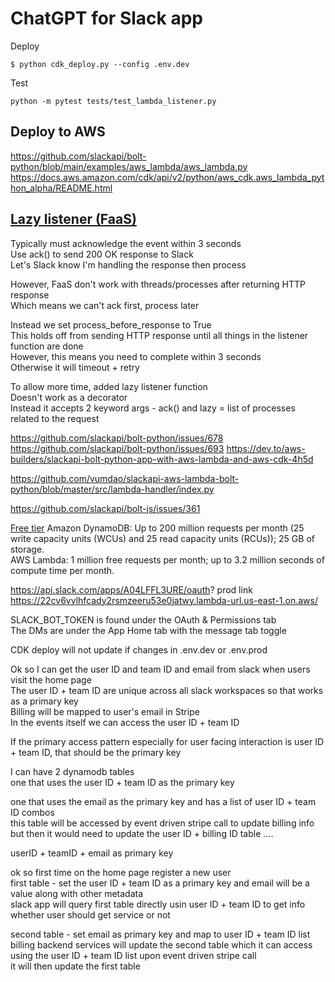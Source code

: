# ChatGPT for Slack app

Deploy
```
$ python cdk_deploy.py --config .env.dev
```

Test
```
python -m pytest tests/test_lambda_listener.py
```


## Deploy to AWS
https://github.com/slackapi/bolt-python/blob/main/examples/aws_lambda/aws_lambda.py
https://docs.aws.amazon.com/cdk/api/v2/python/aws_cdk.aws_lambda_python_alpha/README.html   

## [Lazy listener (FaaS)](https://slack.dev/bolt-python/concepts#lazy-listeners)
Typically must acknowledge the event within 3 seconds    
Use ack() to send 200 OK response to Slack   
Let's Slack know I'm handling the response then process 

However, FaaS don't work with threads/processes after returning HTTP response   
Which means we can't ack first, process later    

Instead we set process_before_response to True   
This holds off from sending HTTP response until all things in the listener function are done   
However, this means you need to complete within 3 seconds    
Otherwise it will timeout + retry    

To allow more time, added lazy listener function    
Doesn't work as a decorator    
Instead it accepts 2 keyword args - ack() and lazy = list of processes related to the request 

https://github.com/slackapi/bolt-python/issues/678
https://github.com/slackapi/bolt-python/issues/693
https://dev.to/aws-builders/slackapi-bolt-python-app-with-aws-lambda-and-aws-cdk-4h5d

https://github.com/vumdao/slackapi-aws-lambda-bolt-python/blob/master/src/lambda-handler/index.py

https://github.com/slackapi/bolt-js/issues/361

[Free tier](https://docs.aws.amazon.com/whitepapers/latest/how-aws-pricing-works/get-started-with-the-aws-free-tier.html)
Amazon DynamoDB: Up to 200 million requests per month (25 write capacity units (WCUs) and 25 read capacity units (RCUs)); 25 GB of storage.    
AWS Lambda: 1 million free requests per month; up to 3.2 million seconds of compute time per month.   

https://api.slack.com/apps/A04LFFL3URE/oauth?
prod link   
https://22cv6vylhfcady2rsmzeeru53e0jatwy.lambda-url.us-east-1.on.aws/

SLACK_BOT_TOKEN is found under the OAuth & Permissions tab      
The DMs are under the App Home tab with the message tab toggle    

CDK deploy will not update if changes in .env.dev or .env.prod   

Ok so I can get the user ID and team ID and email from slack when users visit the home page     
The user ID + team ID are unique across all slack workspaces so that works as a primary key    
Billing will be mapped to user's email in Stripe     
In the events itself we can access the user ID + team ID   

If the primary access pattern especially for user facing interaction is user ID + team ID, that should be the primary key   

I can have 2 dynamodb tables   
one that uses the user ID + team ID as the primary key 

one that uses the email as the primary key and has a list of user ID + team ID combos     
this table will be accessed by event driven stripe call to update billing info    
but then it would need to update the user ID + billing ID table ....    

userID + teamID + email as primary key    

ok so first time on the home page register a new user   
first table - set the user ID + team ID as a primary key and email will be a value along with other metadata    
slack app will query first table directly usin user ID + team ID to get info whether user should get service or not   

second table - set email as primary key and map to user ID + team ID list    
billing backend services will update the second table which it can access using the user ID + team ID list upon event driven stripe call    
it will then update the first table    
